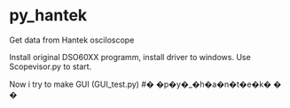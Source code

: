 # py_hantek
Get data from Hantek osciloscope

Install original DSO60XX programm, install driver to windows.
Use Scopevisor.py to start.

Now i try to make GUI (GUI_test.py)
#� �p�y�_�h�a�n�t�e�k�
�
�
